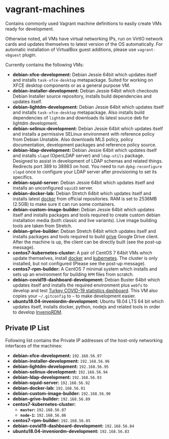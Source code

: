 # vagrant-machines
Contains commonly used Vagrant machine definitions to easily create VMs ready for development.

Otherwise noted, all VMs have virtual networking IPs, run on VirtIO network cards and updates themselves to latest version of the OS automatically. For automatic installation of VirtualBox guest additions, please use `vagrant-vbguest` plugin.

Currently contains the following VMs:

- **debian-xfce-development:** Debian Jessie 64bit which updates itself and installs `task-xfce-desktop` metapackage. Suited for working on XFCE desktop components or as a general purpose VM.
- **debian-installer-development:** Debian Jessie 64bit which checkouts Debian Installer source repository, installs build dependencies and updates itself.
- **debian-lightdm-development:** Debian Jessie 64bit which updates itself and installs `task-xfce-desktop` metapackage. Also installs build dependencies of `lightdm` and downloads its latest source deb for lightdm development.
- **debian-selinux-development:** Debian Jessie 64bit which updates itself and installs a permissive SELinux environment with reference policy from Debian Unstable. Also downloads MLS policy, policy documentation, development packages and reference policy source.
- **debian-ldap-development:** Debian Jessie 64bit which updates itself and installs `slapd` (OpenLDAP server) and `ldap-utils` package. Designed to assist in development of LDAP schemas and related things. Redirects port 389 to 38983 on host. You need to run `dpkg-reconfigure slapd` once to configure your LDAP server after provisioning to set its specifics.
- **debian-squid-server:** Debian Jessie 64bit which updates itself and installs an unconfigured `squid3` server.
- **debian-docker-lab:** Debian Stretch 64bit which updates itself and installs latest [docker](https://www.docker.com/) from official repositories. RAM is set to 2536MB (2.5GB) to make sure it can run some containers.
- **debian-custom-image-builder:** Debian Jessie 64bit which updates itself and installs packages and tools required to create custom debian installation media (both classic and live variants). Live image building tools are taken from Stretch.
- **debian-grive-builder:** Debian Stretch 64bit which updates itself and installs packages and tools required to build [grive](https://github.com/Grive/grive) Google Drive client. After the machine is up, the client can be directly built (see the post-up message).
- **centos7-kubernetes-cluster:** A pair of CentOS 7 64bit VMs which update themselves, install [docker](https://www.docker.com) and [kubernetes](https://kubernetes.io). The cluster is only installed, but not configured (Please see the post-up message).
- **centos7-rpm-builder:** A CentOS 7 minimal system which installs and sets up an environment for building `RPM` files from scratch.
- **debian-covid19-dashboard-development:** Debian Buster 64bit which updates itself and installs the required environment plus `webfs` to develop and test [Turkey COVID-19 statistics dashboard](https://github.com/hbayindir/covid-19-turkey). This VM also copies your `~/.gitconfig` to `~` to make development easier.
- **ubuntu18.04-inveniordm-development:** Ubuntu 18.04 LTS 64 bit which updates itself, installs docker, python, nodejs  and related tools in order to develop [InvenioRDM](https://inveniosoftware.org/products/rdm/).

## Private IP List
Following list contains the Private IP addresses of the host-only networking interfaces of the machines:

- **debian-xfce-development:** `192.168.56.97`
- **debian-installer-development:** `192.168.56.96`
- **debian-lightdm-development:** `192.168.56.95`
- **debian-selinux-development:** `192.168.56.94`
- **debian-ldap-development:** `192.168.56.93`
- **debian-squid-server:** `192.168.56.92`
- **debian-docker-lab:** `192.168.56.91`
- **debian-custom-image-builder:** `192.168.56.90`
- **debian-grive-builder:** `192.168.56.89`
- **centos7-kubernetes-cluster:**
    - **`master`:** `192.168.56.87`
    - **`node-1`:** `192.168.56.86`
- **centos7-rpm-builder:** `192.168.56.85`
- **debian-covid19-dashboard-development:** `192.168.56.84`
- **ubuntu18.04-inveniordm-development:** `192.168.56.83`
